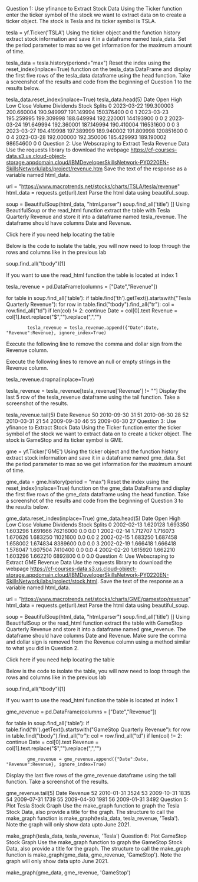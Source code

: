Question 1: Use yfinance to Extract Stock Data
Using the Ticker function enter the ticker symbol of the stock we want to extract data on to create a ticker object. The stock is Tesla and its ticker symbol is TSLA.

tesla = yf.Ticker('TSLA')
Using the ticker object and the function history extract stock information and save it in a dataframe named tesla_data. Set the period parameter to max so we get information for the maximum amount of time.

tesla_data = tesla.history(periond="max")
Reset the index using the reset_index(inplace=True) function on the tesla_data DataFrame and display the first five rows of the tesla_data dataframe using the head function. Take a screenshot of the results and code from the beginning of Question 1 to the results below.

tesla_data.reset_index(inplace=True)
tesla_data.head(5)
Date	Open	High	Low	Close	Volume	Dividends	Stock Splits
0	2023-03-22	199.300003	200.660004	190.949997	191.149994	150376400	0	0
1	2023-03-23	195.259995	199.309998	188.649994	192.220001	144193900	0	0
2	2023-03-24	191.649994	192.360001	187.149994	190.410004	116531600	0	0
3	2023-03-27	194.419998	197.389999	189.940002	191.809998	120851600	0	0
4	2023-03-28	192.000000	192.350006	185.429993	189.190002	98654600	0	0
Question 2: Use Webscraping to Extract Tesla Revenue Data
Use the requests library to download the webpage https://cf-courses-data.s3.us.cloud-object-storage.appdomain.cloud/IBMDeveloperSkillsNetwork-PY0220EN-SkillsNetwork/labs/project/revenue.htm Save the text of the response as a variable named html_data.

url = "https://www.macrotrends.net/stocks/charts/TSLA/tesla/revenue"
html_data = requests.get(url).text
Parse the html data using beautiful_soup.

soup = BeautifulSoup(html_data, "html.parser")
soup.find_all('title')
[<title>Tesla Revenue 2010-2023 | TSLA | MacroTrends</title>]
Using BeautifulSoup or the read_html function extract the table with Tesla Quarterly Revenue and store it into a dataframe named tesla_revenue. The dataframe should have columns Date and Revenue.

Click here if you need help locating the table

Below is the code to isolate the table, you will now need to loop through the rows and columns like in the previous lab

soup.find_all("tbody")[1]

If you want to use the read_html function the table is located at index 1


tesla_revenue = pd.DataFrame(columns = ["Date","Revenue"])

for table in soup.find_all('table'):
    if table.find('th').getText().startswith("Tesla Quarterly Revenue"):
        for row in table.find("tbody").find_all("tr"):
            col = row.find_all("td")
            if len(col) != 2: continue
            Date = col[0].text
            Revenue = col[1].text.replace("$","").replace(",","")
               
            tesla_revenue = tesla_revenue.append({"Date":Date, "Revenue":Revenue}, ignore_index=True)
Execute the following line to remove the comma and dollar sign from the Revenue column.

Execute the following lines to remove an null or empty strings in the Revenue column.

tesla_revenue.dropna(inplace=True)

tesla_revenue = tesla_revenue[tesla_revenue['Revenue'] != ""]
Display the last 5 row of the tesla_revenue dataframe using the tail function. Take a screenshot of the results.

tesla_revenue.tail(5)
Date	Revenue
50	2010-09-30	31
51	2010-06-30	28
52	2010-03-31	21
54	2009-09-30	46
55	2009-06-30	27
Question 3: Use yfinance to Extract Stock Data
Using the Ticker function enter the ticker symbol of the stock we want to extract data on to create a ticker object. The stock is GameStop and its ticker symbol is GME.

gme = yf.Ticker('GME')
Using the ticker object and the function history extract stock information and save it in a dataframe named gme_data. Set the period parameter to max so we get information for the maximum amount of time.

gme_data = gme.history(period = "max")
Reset the index using the reset_index(inplace=True) function on the gme_data DataFrame and display the first five rows of the gme_data dataframe using the head function. Take a screenshot of the results and code from the beginning of Question 3 to the results below.

gme_data.reset_index(inplace=True)
gme_data.head(5)
Date	Open	High	Low	Close	Volume	Dividends	Stock Splits
0	2002-02-13	1.620128	1.693350	1.603296	1.691666	76216000	0.0	0.0
1	2002-02-14	1.712707	1.716073	1.670626	1.683250	11021600	0.0	0.0
2	2002-02-15	1.683250	1.687458	1.658002	1.674834	8389600	0.0	0.0
3	2002-02-19	1.666418	1.666418	1.578047	1.607504	7410400	0.0	0.0
4	2002-02-20	1.615920	1.662210	1.603296	1.662210	6892800	0.0	0.0
Question 4: Use Webscraping to Extract GME Revenue Data
Use the requests library to download the webpage https://cf-courses-data.s3.us.cloud-object-storage.appdomain.cloud/IBMDeveloperSkillsNetwork-PY0220EN-SkillsNetwork/labs/project/stock.html. Save the text of the response as a variable named html_data.

url = "https://www.macrotrends.net/stocks/charts/GME/gamestop/revenue"
html_data = requests.get(url).text
Parse the html data using beautiful_soup.

soup = BeautifulSoup(html_data, "html.parser")
soup.find_all('title')
[<title>GameStop Revenue 2010-2023 | GME | MacroTrends</title>]
Using BeautifulSoup or the read_html function extract the table with GameStop Quarterly Revenue and store it into a dataframe named gme_revenue. The dataframe should have columns Date and Revenue. Make sure the comma and dollar sign is removed from the Revenue column using a method similar to what you did in Question 2.

Click here if you need help locating the table

Below is the code to isolate the table, you will now need to loop through the rows and columns like in the previous lab

soup.find_all("tbody")[1]

If you want to use the read_html function the table is located at index 1


gme_revenue = pd.DataFrame(columns = ["Date","Revenue"])

for table in soup.find_all('table'):
    if table.find('th').getText().startswith("GameStop Quarterly Revenue"):
        for row in table.find("tbody").find_all("tr"):
            col = row.find_all("td")
            if len(col) != 2: continue
            Date = col[0].text
            Revenue = col[1].text.replace("$","").replace(",","")
               
            gme_revenue = gme_revenue.append({"Date":Date, "Revenue":Revenue}, ignore_index=True)
Display the last five rows of the gme_revenue dataframe using the tail function. Take a screenshot of the results.

gme_revenue.tail(5)
Date	Revenue
52	2010-01-31	3524
53	2009-10-31	1835
54	2009-07-31	1739
55	2009-04-30	1981
56	2009-01-31	3492
Question 5: Plot Tesla Stock Graph
Use the make_graph function to graph the Tesla Stock Data, also provide a title for the graph. The structure to call the make_graph function is make_graph(tesla_data, tesla_revenue, 'Tesla'). Note the graph will only show data upto June 2021.

make_graph(tesla_data, tesla_revenue, 'Tesla')
Question 6: Plot GameStop Stock Graph
Use the make_graph function to graph the GameStop Stock Data, also provide a title for the graph. The structure to call the make_graph function is make_graph(gme_data, gme_revenue, 'GameStop'). Note the graph will only show data upto June 2021.

make_graph(gme_data, gme_revenue, 'GameStop')
